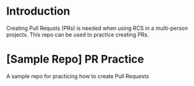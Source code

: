 # Introduction
Creating Pull Requsts (PRs) is needed when using RCS in a multi-person projects.
This repo can be used to practice creating PRs.
# [Sample Repo] PR Practice
A sample repo for practicing how to create Pull Requests
